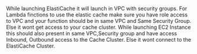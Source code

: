 While launching ElastiCache it will launch in VPC with security groups.
For Lambda finctions to use the elastic cache make sure you have role access to VPC and your function should be in same VPC and Same Security Group.
Else it wont get access to your cache cluster.
While launching EC2 Instance this should also present in same VPC,Security group and have access Inbound, Outbound access to the Cache Cluster.
Else it wont connect to the ElastiCache Cluster.
